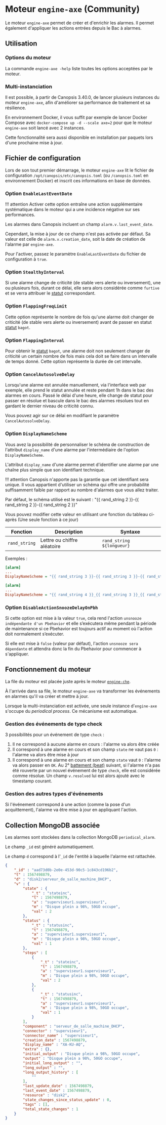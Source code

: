 # Moteur `engine-axe` (Community)

Le moteur `engine-axe` permet de créer et d'enrichir les alarmes. Il permet également d'appliquer les actions entrées depuis le Bac à alarmes.

## Utilisation

### Options du moteur

La commande `engine-axe -help` liste toutes les options acceptées par le moteur.

### Multi-instanciation

Il est possible, à partir de Canopsis 3.40.0, de lancer plusieurs instances du moteur `engine-axe`, afin d'améliorer sa performance de traitement et sa résilience.

En environnement Docker, il vous suffit par exemple de lancer Docker Compose avec `docker-compose up -d --scale axe=2` pour que le moteur `engine-axe` soit lancé avec 2 instances.

Cette fonctionnalité sera aussi disponible en installation par paquets lors d'une prochaine mise à jour.

## Fichier de configuration

Lors de son tout premier démarrage, le moteur `engine-axe` lit le fichier de configuration `/opt/canopsis/etc/canopsis.toml` (ou `/canopsis.toml` en environnement Docker) et inscrit ces informations en base de données.

### Option `EnableLastEventDate`

!!! attention
    Activer cette option entraîne une action supplémentaire systématique dans le moteur qui a une incidence négative sur ses performances.

Les alarmes dans Canopsis incluent un champ `alarm.v.last_event_date`.

Cependant, la mise à jour de ce champ n'est pas activée par défaut. Sa valeur est celle de `alarm.v.creation_date`, soit la date de création de l'alarme par `engine-axe`.

Pour l'activer, passez le paramètre `EnableLastEventDate` du fichier de configuration à `true`.

### Option `StealthyInterval`

Si une alarme change de criticité (de stable vers alerte ou inversement), une ou plusieurs fois, durant ce délai, elle sera alors considérée comme `furtive` et se verra attribuer le [statut](../../guide-utilisation/vocabulaire/index.md#statut) correspondant.

### Option `FlappingFreqLimit`

Cette option représente le nombre de fois qu'une alarme doit changer de criticité (de stable vers alerte ou inversement) avant de passer en statut [statut](../../guide-utilisation/vocabulaire/index.md#statut) `bagot`.

### Option `FlappingInterval`

Pour obtenir le [statut](../../guide-utilisation/vocabulaire/index.md#statut) `bagot`, une alarme doit non seulement changer de criticité un certain nombre de fois mais cela doit se faire dans un intervalle de temps donné. Cette option représente la durée de cet intervalle.

### Option `CancelAutosolveDelay`

Lorsqu'une alarme est annulée manuellement, via l'interface web par exemple, elle prend le statut annulée et reste pendant 1h dans le bac des alarmes en cours. Passé le délai d'une heure, elle change de statut pour passer en résolue et bascule dans le bac des alarmes résolues tout en gardant le dernier niveau de criticité connu.

Vous pouvez agir sur ce délai en modifiant le paramètre `CancelAutosolveDelay`.

### Option `DisplayNameScheme`

Vous avez la possibilité de personnaliser le schéma de construction de l'attribut `display_name` d'une alarme par l'intermédiaire de l'option `DisplayNameScheme`.

L'attribut `display_name` d'une alarme permet d'identifier une alarme par une chaîne plus simple que son identifiant technique.

!!! attention
    Canopsis n'apporte pas la garantie que cet identifiant sera unique.
    Il vous appartient d'utiliser un schéma qui offre une probabilité suffisamment faible par rapport au nombre d'alarmes que vous allez traiter.

Par défaut, le schéma utilisé est le suivant : "{{ rand_string 2 }}-{{ rand_string 2 }}-{{ rand_string 2 }}"

Vous pouvez modifier cette valeur en utilisant une fonction du tableau ci-après (Une seule fonction à ce jour)

| Fonction | Description | Syntaxe
| ------ | ------ | ---- |
| `rand_string` | Lettre ou chiffre aléatoire | `rand_string ${longueur}`

Exemples :

```ini
[alarm]
...
DisplayNameScheme = "{{ rand_string 3 }}-{{ rand_string 3 }}-{{ rand_string 3 }}"
```

```ini
[alarm]
...
DisplayNameScheme = "{{ rand_string 4 }}_{{ rand_string 3 }}_{{ rand_string 2 }}"
```

### Option `DisableActionSnoozeDelayOnPbh`

Si cette option est mise à la valeur `true`, cela rend l'action `unsnooze indépendante d'un Pbehavior` et elle s’exécutera même pendant la période de maintenance si ce Pbehavior est toujours actif au moment où l'action doit normalement s’exécuter.

Si elle est mise à `false` (valeur par défaut), l'action `unsnooze sera dépendante` et attendra donc la fin du Pbehavior pour commencer à s'appliquer.

## Fonctionnement du moteur

La file du moteur est placée juste après le moteur [`engine-che`](moteur-che.md).

À l'arrivée dans sa file, le moteur `engine-axe` va transformer les événements en alarmes qu'il va créer et mettre à jour.

Lorsque la multi-instanciation est activée, une seule instance d'`engine-axe` s'occupe du *periodical process*. Ce mécanisme est automatique.

### Gestion des événements de type check

3 possibilités pour un événement de type `check` :

1. Il ne correspond à aucune alarme en cours : l'alarme va alors être créée
2. Il correspond à une alarme en cours et son champ `state` ne vaut pas `0` : l'alarme va alors être mise à jour
3. Il correspond à une alarme en cours et son champ `state` vaut `0` : l'alarme va alors passer en `OK`. Au 2° [battement (beat)](../../guide-utilisation/vocabulaire/index.md#battement) suivant, si l'alarme n'a pas été rouverte par un nouvel événement de type `check`, elle est considérée comme résolue. Un champ `v.resolved` lui est alors ajouté avec le timestamp courant.

### Gestion des autres types d'événements

Si l'événement correspond à une action (comme la pose d'un acquittement), l'alarme va être mise à jour en appliquant l'action.

## Collection MongoDB associée

Les alarmes sont stockées dans la collection MongoDB `periodical_alarm`.

Le champ `_id` est généré automatiquement.

Le champ `d` correspond à l'`_id` de l'entité à laquelle l'alarme est rattachée.

```json
{
    "_id" : "aad73d0b-2e0e-453d-90c5-1c843cd196b2",
    "t" : 1567498879,
    "d" : "disk2/serveur_de_salle_machine_DHCP",
    "v" : {
        "state" : {
            "_t" : "stateinc",
            "t" : 1567498879,
            "a" : "superviseur1.superviseur1",
            "m" : "Disque plein a 98%, 50GO occupe",
            "val" : 2
        },
        "status" : {
            "_t" : "statusinc",
            "t" : 1567498879,
            "a" : "superviseur1.superviseur1",
            "m" : "Disque plein a 98%, 50GO occupe",
            "val" : 1
        },
        "steps" : [
            {
                "_t" : "stateinc",
                "t" : 1567498879,
                "a" : "superviseur1.superviseur1",
                "m" : "Disque plein a 98%, 50GO occupe",
                "val" : 2
            },
            {
                "_t" : "statusinc",
                "t" : 1567498879,
                "a" : "superviseur1.superviseur1",
                "m" : "Disque plein a 98%, 50GO occupe",
                "val" : 1
            }
        ],
        "component" : "serveur_de_salle_machine_DHCP",
        "connector" : "superviseur1",
        "connector_name" : "superviseur1",
        "creation_date" : 1567498879,
        "display_name" : "XA-KU-AQ",
        "extra" : {},
        "initial_output" : "Disque plein a 98%, 50GO occupe",
        "output" : "Disque plein a 98%, 50GO occupe",
        "initial_long_output" : "",
        "long_output" : "",
        "long_output_history" : [
            ""
        ],
        "last_update_date" : 1567498879,
        "last_event_date" : 1567498879,
        "resource" : "disk2",
        "state_changes_since_status_update" : 0,
        "tags" : [],
        "total_state_changes" : 1
    }
}
```
